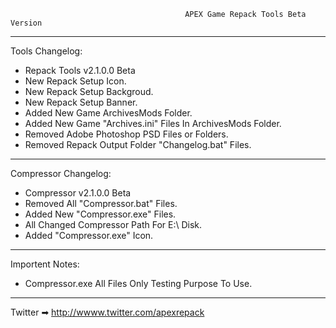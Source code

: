                                            APEX Game Repack Tools Beta Version
****************************************************************************************************************************************************
Tools Changelog:
- Repack Tools v2.1.0.0 Beta
- New Repack Setup Icon.
- New Repack Setup Backgroud.
- New Repack Setup Banner.
- Added New Game ArchivesMods Folder.
- Added New Game "Archives.ini" Files In ArchivesMods Folder.
- Removed Adobe Photoshop PSD Files or Folders.
- Removed Repack Output Folder "Changelog.bat" Files.
****************************************************************************************************************************************************
Compressor Changelog:
- Compressor v2.1.0.0 Beta
- Removed All "Compressor.bat" Files.
- Added New "Compressor.exe" Files.
- All Changed Compressor Path For E:\ Disk.
- Added "Compressor.exe" Icon.
****************************************************************************************************************************************************
Importent Notes:
- Compressor.exe All Files Only Testing Purpose To Use.
****************************************************************************************************************************************************
Twitter ➡ http://wwww.twitter.com/apexrepack
